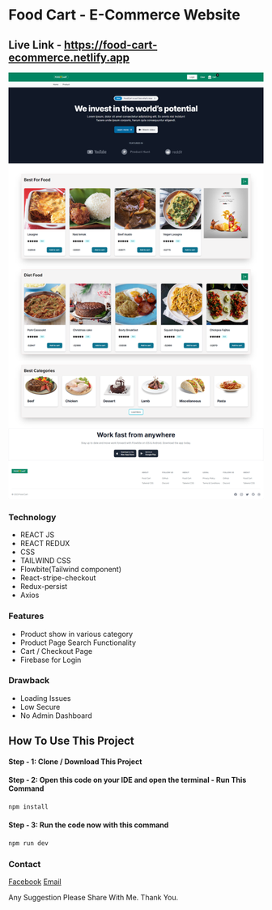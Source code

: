 # Food Cart - E-Commerce Website

## Live Link - https://food-cart-ecommerce.netlify.app

<img src="https://raw.githubusercontent.com/Ruddro420/food-cart-React-Js/main/public/food-cart.png">

### Technology
<ul>
  <li>REACT JS</li>
   <li>REACT REDUX</li>
  <li>CSS</li>
  <li>TAILWIND CSS</li>
  <li>Flowbite(Tailwind component)</li>
  <li>React-stripe-checkout</li>
  <li>Redux-persist</li>
  <li>Axios</li>
</ul>

### Features
<ul>
  <li>Product show in various category</li>
  <li>Product Page Search Functionality</li>
  <li>Cart / Checkout Page</li>
  <li>Firebase for Login</li>
</ul>

### Drawback
<ul>
  <li>Loading Issues</li>
  <li>Low Secure </li>
  <li>No Admin Dashboard</li>
</ul>

## How To Use This Project 

#### Step - 1: Clone / Download This Project
#### Step - 2: Open this code on your IDE and open the terminal - Run This Command 
```html
npm install
```
#### Step - 3: Run the code now with this command
```html
npm run dev
```

### Contact

[Facebook](https://www.facebook.com/people/Ali-Fiad-Ruddro/pfbid0AKcbNyrD24QkjkmthcRbD54jv9qMBtt6kTtBGS9XX7ezjMftkqnt4V7twg4fubXQl/)
[Email](mailto:aliruddro@gmail.com)

Any Suggestion Please Share With Me. Thank You.
